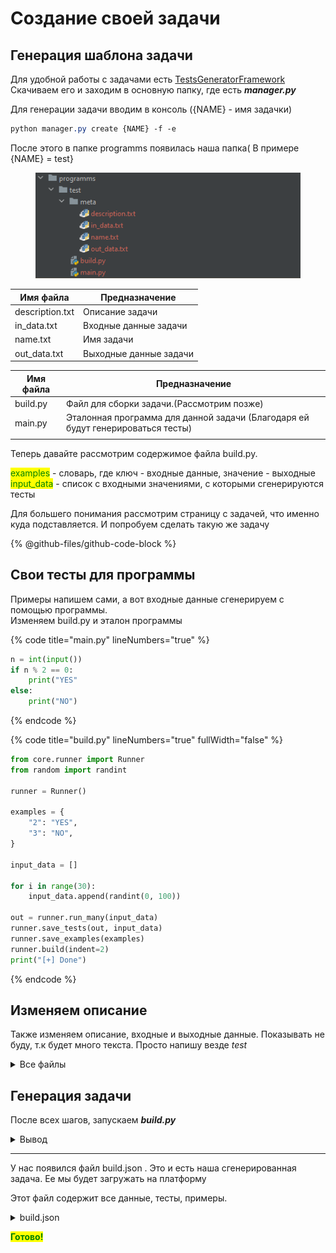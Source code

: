 # Создание своей задачи

## Генерация шаблона задачи

Для удобной работы с задачами есть [TestsGeneratorFramework](https://github.com/doctorixx/TestsGeneratorFramework)\
Скачиваем его и заходим в основную папку, где есть _**manager.py**_

Для генерации задачи вводим в консоль ({NAME} - имя задачки)

```css
python manager.py create {NAME} -f -e
```

После этого в папке programms появилась наша папка( В примере {NAME} = test}

<figure><img src="../../.gitbook/assets/image.png" alt=""><figcaption></figcaption></figure>

| Имя файла       | Предназначение         |
| --------------- | ---------------------- |
| description.txt | Описание задачи        |
| in\_data.txt    | Входные данные задачи  |
| name.txt        | Имя задачи             |
| out\_data.txt   | Выходные данные задачи |

| Имя файла | Предназначение                                                                  |
| --------- | ------------------------------------------------------------------------------- |
| build.py  | Файл для сборки задачи.(Рассмотрим позже)                                       |
| main.py   | Эталонная программа для данной задачи (Благодаря ей будут генерироваться тесты) |
|           |                                                                                 |

Теперь давайте рассмотрим содержимое файла build.py.

<mark style="color:green;">examples</mark> - словарь, где ключ - входные данные, значение - выходные\
<mark style="color:green;">input\_data</mark> - список с входными значениями, с которыми сгенерируются тесты

Для большего понимания рассмотрим страницу с задачей, что именно куда подставляется. И попробуем сделать такую же задачу

{% @github-files/github-code-block %}

## Свои тесты для программы

Примеры напишем сами, а вот входные данные сгенерируем с помощью программы. \
Изменяем build.py и эталон программы

{% code title="main.py" lineNumbers="true" %}
```python
n = int(input())
if n % 2 == 0:
    print("YES"
else:
    print("NO")

```
{% endcode %}



{% code title="build.py" lineNumbers="true" fullWidth="false" %}
```python
from core.runner import Runner
from random import randint

runner = Runner()

examples = {
    "2": "YES",
    "3": "NO",
}

input_data = []

for i in range(30):
    input_data.append(randint(0, 100))

out = runner.run_many(input_data)
runner.save_tests(out, input_data)
runner.save_examples(examples)
runner.build(indent=2)
print("[+] Done")

```
{% endcode %}

## Изменяем описание

Также изменяем описание, входные и выходные данные. Показывать не буду, т.к будет много текста. Просто напишу везде _test_

<details>

<summary>Все файлы</summary>

{% code title="name.txt" %}
```
test
```
{% endcode %}

{% code title="description.txt" %}
```
test
```
{% endcode %}

{% code title="in_data.txt" %}
```
test
```
{% endcode %}

{% code title="out_data.txt" %}
```
test
```
{% endcode %}



</details>

## Генерация задачи

После всех шагов, запускаем _**build.py**_

<details>

<summary>Вывод</summary>

```
[/] Tests are running 
30/30 
[+] Tests was built
[/] Building export 
[+] Export was built 
[+] Done
```

</details>

***

У нас появился файл build.json . Это и есть наша сгенерированная задача. Ее мы будет загружать на платформу

Этот файл содержит все данные, тесты, примеры.

<details>

<summary>build.json</summary>

```json5
{
  "name": "test",
  "description": "test",
  "in": "test",
  "out": "test",
  "examples": {
    "2": "YES",
    "3": "NO"
  },
  "tests": [
    [
      "87",
      "NO"
    ],
    [
      "11",
      "NO"
    ],
    [
      "73",
      "NO"
    ],
    [
      "40",
      "YES"
    ],
    [
      "97",
      "NO"
    ],
    [
      "51",
      "NO"
    ],
    [
      "9",
      "NO"
    ],
    [
      "80",
      "YES"
    ],
    [
      "70",
      "YES"
    ],
    [
      "75",
      "NO"
    ],
    [
      "7",
      "NO"
    ],
    [
      "56",
      "YES"
    ],
    [
      "62",
      "YES"
    ],
    [
      "14",
      "YES"
    ],
    [
      "32",
      "YES"
    ],
    [
      "53",
      "NO"
    ],
    [
      "25",
      "NO"
    ],
    [
      "0",
      "YES"
    ],
    [
      "23",
      "NO"
    ],
    [
      "74",
      "YES"
    ],
    [
      "82",
      "YES"
    ],
    [
      "19",
      "NO"
    ],
    [
      "99",
      "NO"
    ],
    [
      "56",
      "YES"
    ],
    [
      "41",
      "NO"
    ],
    [
      "43",
      "NO"
    ],
    [
      "54",
      "YES"
    ],
    [
      "57",
      "NO"
    ],
    [
      "14",
      "YES"
    ],
    [
      "57",
      "NO"
    ]
  ]
}
```

</details>

<mark style="color:green;">**Готово!**</mark>
